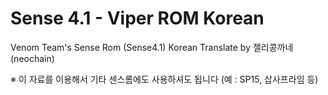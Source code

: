 Sense 4.1 - Viper ROM Korean
=====================

Venom Team's Sense Rom (Sense4.1) Korean
Translate by 젤리콩까네(neochain)

※ 이 자료를 이용해서 기타 센스롬에도 사용하셔도 됩니다 (예 : SP15, 삽사프라임 등)
